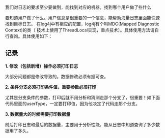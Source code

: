 我们对日志的要求至少要做到，能找到对应的机器，找到哪个用户做了些什么

要知道用户做了什么。用户信息是很重要的一个信息，能帮助海量日志里面能快速找到目标日志。
在log4j中有相应的配置，log4j有个叫MDC(Mapped Diagnostic Context)的类（
技术上使用了ThreadLocal实现，重点技术）。具体使用方法请自行查询。具体使用如下：



## 记录

**1. 修改（包括新增）操作必须打印日志**

大部分问题都是修改导致的。数据修改必须有据可查。



**2. 条件分支必须打印条件值，重要参数必须打印**

尤其是分支条件的参数，打印后就不用分析和猜测走那个分支了，很重要！如下面代码里面的userType，一定要打印值，因为他决定了代码走那个分支。


**3. 数据量大的时候需要打印数据量**

前后打印日志和最后的数据量，主要用于分析性能，能从日志中知道查询了多少数据用了多久。
